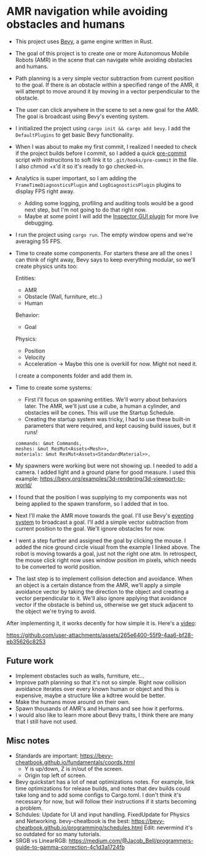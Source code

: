 # AMR navigation while avoiding obstacles and humans

- This project uses [Bevy](https://bevy.org/), a game engine written in Rust.

- The goal of this project is to create one or more Autonomous Mobile Robots (AMR) in the scene that can navigate while avoiding obstacles and humans. 

- Path planning is a very simple vector subtraction from current position to the goal. If there is an obstacle within a specified range of the AMR, it will attempt to move around it by moving in a vector perpendicular to the obstacle.

- The user can click anywhere in the scene to set a new goal for the AMR. The goal is broadcast using Bevy's eventing system.

- I initialized the project using `cargo init && cargo add bevy`. I add the `DefaultPlugins` to get basic Bevy functionality.

- When I was about to make my first commit, I realized I needed to check if the project builds before I commit, so I added a quick [pre-commit](./pre-commit) script with instrucitons to soft link it to `.git/hooks/pre-commit` in the file. I also chmod +x'd it so it's ready to go checked-in.

- Analytics is super important, so I am adding the `FrameTimeDiagnosticsPlugin` and `LogDiagnosticsPlugin` plugins to display FPS right away.
    - Adding some logging, profiling and auditing tools would be a good next step, but I'm not going to do that right now.
    - Maybe at some point I will add the [Inspector GUI plugin](https://docs.rs/bevy-inspector-egui/latest/bevy_inspector_egui/) for more live debugging.

- I run the project using `cargo run`. The empty window opens and we're averaging 55 FPS.

- Time to create some components. For starters these are all the ones I can think of right away, Bevy says to keep everything modular, so we'll create physics units too:

  Entities:
    - AMR
    - Obstacle (Wall, furniture, etc..)
    - Human
    
  Behavior:
    - Goal
    
  Physics:
    - Position
    - Velocity
    - Acceleration -> Maybe this one is overkill for now. Might not need it.

    I create a components folder and add them in.

- Time to create some systems:

    - First I'll focus on spawning entities. We'll worry about behaviors later. The AMR, we'll just use a cube, a human a cylinder, and obstacles will be cones. This will use the Startup Schedule.
    - Creating the startup system was tricky, I had to use these built-in parameters that were required, and kept causing build issues, but it runs! 
    ```
    commands: &mut Commands,
    meshes: &mut ResMut<Assets<Mesh>>,
    materials: &mut ResMut<Assets<StandardMaterial>>,
    ```

- My spawners were working but were not showing up. I needed to add a camera. I added light and a ground plane for good measure. I used this example: https://bevy.org/examples/3d-rendering/3d-viewport-to-world/

- I found that the position I was supplying to my components was not being applied to the spawn transform, so I added that in too.

- Next I'll make the AMR move towards the goal. I'll use Bevy's [eventing system](https://bevy-cheatbook.github.io/programming/events.html) to broadcast a goal. I'll add a simple vector subtraction from current position to the goal. We'll ignore obstacles for now. 

- I went a step further and assigned the goal by clicking the mouse. I added the nice ground circle visual from the example I linked above. The robot is moving towards a goal, just not the right one atm. In retrospect, the mouse click right now uses window position im pixels, which needs to be converted to world position.

- The last step is to implement collision detection and avoidance. When an object is a certain distance from the AMR, we'll apply a simple avoidance vector by taking the direction to the object and creating a vector perpendicular to it. We'll also ignore applying that avoidance vector if the obstacle is behind us, otherwise we get stuck adjacent to the object we're trying to avoid.

After implementing it, it works decently for how simple it is. Here's a [video](./human_avoidance.mp4):


https://github.com/user-attachments/assets/265e6400-55f9-4aa6-bf28-eb35626c8253



## Future work

- Implement obstacles such as walls, furniture, etc...
- Improve path planning so that it's not so simple. Right now collision avoidance iterates over every known human or object and this is expensive, maybe a structure like a kdtree would be better.
- Make the humans move around on their own.
- Spawn thousands of AMR's and Humans and see how it performs.
- I would also like to learn more about Bevy traits, I think there are many that I still have not used.

## Misc notes
- Standards are important: https://bevy-cheatbook.github.io/fundamentals/coords.html
    - Y is up/down, Z is in/out of the screen.
    - Origin top left of screen.
- Bevy quickstart has a lot of neat optimizations notes. For example, link time optimizations for release builds, and notes that dev builds could take long and to add some configs to Cargo.toml. I don't think it's necessary for now, but will follow their instructions if it starts becoming a problem.
- Schdules: Update for UI and input handling. FixedUpdate for Physics and Networking. bevy-cheatbook is the best: https://bevy-cheatbook.github.io/programming/schedules.html Edit: nevermind it's so outdated for so many tutorials.
- SRGB vs LinearRGB: https://medium.com/@Jacob_Bell/programmers-guide-to-gamma-correction-4c1d3a1724fb 
